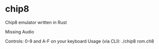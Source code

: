 # chip8
Chip8 emulator written in Rust

Missing Audio<br/>

Controls: 0-9 and A-F on your keyboard
Usage (via CLI): ./chip8 rom.ch8

